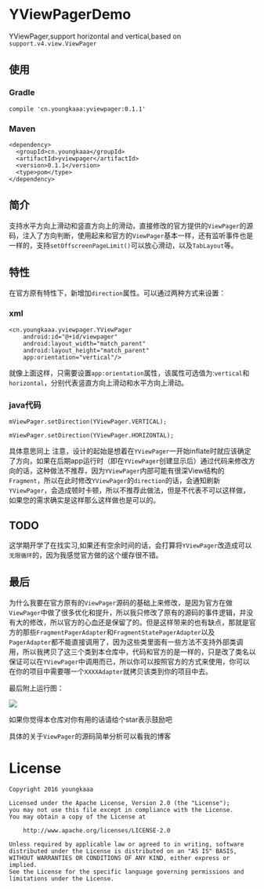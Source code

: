 # YViewPagerDemo
YViewPager,support horizontal and vertical,based on `support.v4.view.ViewPager`

## 使用

### Gradle

```
compile 'cn.youngkaaa:yviewpager:0.1.1'
```

### Maven

```
<dependency>
  <groupId>cn.youngkaaa</groupId>
  <artifactId>yviewpager</artifactId>
  <version>0.1.1</version>
  <type>pom</type>
</dependency>
```

## 简介
支持水平方向上滑动和竖直方向上的滑动，直接修改的官方提供的`ViewPager`的源码，注入了方向判断，使用起来和官方的`ViewPager`基本一样，还有监听事件也是一样的，支持`setOffscreenPageLimit()`可以放心滑动，以及`TabLayout`等。

## 特性
在官方原有特性下，新增加`direction`属性。可以通过两种方式来设置：

### xml

```
<cn.youngkaaa.yviewpager.YViewPager
    android:id="@+id/viewpager"
    android:layout_width="match_parent"
    android:layout_height="match_parent"
    app:orientation="vertical"/>
```

就像上面这样，只需要设置`app:orientation`属性，该属性可选值为:`vertical`和`horizontal`，分别代表竖直方向上滑动和水平方向上滑动。

### java代码

```
mViewPager.setDirection(YViewPager.VERTICAL);

mViewPager.setDirection(YViewPager.HORIZONTAL);

```

具体意思同上
注意，设计的起始是想着在`YViewPager`一开始inflate时就应该确定了方向，如果在后期app运行时（即在`YViewPager`创建显示后）通过代码来修改方向的话，这种做法不推荐，因为`YViewPager`内部可能有很深View结构的`Fragment`，所以在此时修改`YViewPager`的`direction`的话，会通知刷新`YViewPager`，会造成顿时卡顿，所以不推荐此做法，但是不代表不可以这样做，如果您的需求确实是这样那么这样做也是可以的。


## TODO

这学期开学了在找实习,如果还有空余时间的话，会打算将`YViewPager`改造成可以`无限循环`的，因为我感觉官方做的这个缓存很不错。

## 最后

为什么我要在官方原有的`ViewPager`源码的基础上来修改，是因为官方在做`ViewPager`中做了很多优化和提升，所以我只修改了原有的源码的事件逻辑，并没有大的修改，所以官方的心血还是保留了的。但是这样带来的也有缺点，那就是官方的那些`FragmentPagerAdapter`和`FragmentStatePagerAdapter`以及`PagerAdapter`都不能直接调用了，因为这些类里面有一些方法不支持外部类调用，所以我拷贝了这三个类到本仓库中，代码和官方的是一样的，只是改了类名以保证可以在`YViewPager`中调用而已，所以你可以按照官方的方式来使用，你可以在你的项目中需要哪一个`XXXXAdapter`就拷贝该类到你的项目中去。

最后附上运行图：

![](https://github.com/youngkaaa/YViewPagerDemo/blob/master/screens/record.gif)

如果你觉得本仓库对你有用的话请给个star表示鼓励吧

具体的关于`ViewPager`的源码简单分析可以看我的博客

# License
```
Copyright 2016 youngkaaa

Licensed under the Apache License, Version 2.0 (the "License");
you may not use this file except in compliance with the License.
You may obtain a copy of the License at

    http://www.apache.org/licenses/LICENSE-2.0

Unless required by applicable law or agreed to in writing, software
distributed under the License is distributed on an "AS IS" BASIS,
WITHOUT WARRANTIES OR CONDITIONS OF ANY KIND, either express or implied.
See the License for the specific language governing permissions and
limitations under the License.
```

